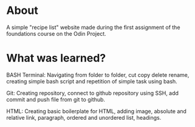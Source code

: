 # About
A simple "recipe list" website made during the first assignment of the foundations course on the Odin Project.

# What was learned?
BASH Terminal: Navigating from folder to folder, cut copy delete rename, creating simple bash script and repetition of simple task using bash.

Git: Creating repository, connect to github repository using SSH, add commit and push file from git to github.

HTML: Creating basic boilerplate for HTML, adding image, absolute and relative link, paragraph, ordered and unordered list, headings.

